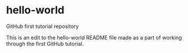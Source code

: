 # hello-world
GitHub first tutorial repository

This is an edit to the hello-world README file made as a part of working through the first GitHub tutorial.
